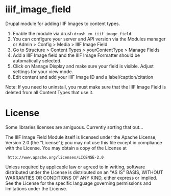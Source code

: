 iiif_image_field
================

Drupal module for adding IIIF Images to content types.

1. Enable the module via drush `drush en iiif_image_field`.
2. You can configure your server and API version via the Modules manager or Admin > Config > Media > IIIF Image Field
2. Go to Structure > Content Types > yourContentType > Manage Fields
3. Add a IIIF Image field and the IIIF Image Formatter should be automatically selected.
4. Click on Manage Display and make sure your field is visible. Adjust settings for your view mode.
5. Edit content and add your IIIF Image ID and a label/caption/citation

Note: If you need to uninstall, you must make sure that the IIIF Image Field is deleted from all Content Types that use it.

License
====
Some libraries licenses are amiguous.  Currently sorting that out...

The IIIF Image Field Module itself is licensed under the Apache License, Version 2.0 (the "License");
you may not use this file except in compliance with the License.
You may obtain a copy of the License at

     http://www.apache.org/licenses/LICENSE-2.0

Unless required by applicable law or agreed to in writing, software
distributed under the License is distributed on an "AS IS" BASIS,
WITHOUT WARRANTIES OR CONDITIONS OF ANY KIND, either express or implied.
See the License for the specific language governing permissions and
limitations under the License.
